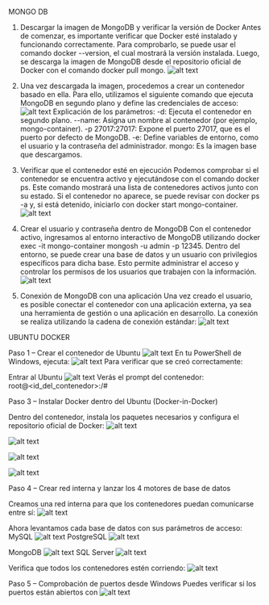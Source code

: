 MONGO DB

1. Descargar la imagen de MongoDB y verificar la versión de Docker
Antes de comenzar, es importante verificar que Docker esté instalado y funcionando correctamente.
Para comprobarlo, se puede usar el comando docker --version, el cual mostrará la versión instalada.
Luego, se descarga la imagen de MongoDB desde el repositorio oficial de Docker con el comando docker pull mongo.
![alt text](image-1.png)

2. Una vez descargada la imagen, procedemos a crear un contenedor basado en ella.
Para ello, utilizamos el siguiente comando que ejecuta MongoDB en segundo plano y define las credenciales de acceso:
![alt text](image-2.png)
Explicación de los parámetros:
-d: Ejecuta el contenedor en segundo plano.
--name: Asigna un nombre al contenedor (por ejemplo, mongo-container).
-p 27017:27017: Expone el puerto 27017, que es el puerto por defecto de MongoDB.
-e: Define variables de entorno, como el usuario y la contraseña del administrador.
mongo: Es la imagen base que descargamos.


3. Verificar que el contenedor esté en ejecución
Podemos comprobar si el contenedor se encuentra activo y ejecutándose con el comando docker ps.
Este comando mostrará una lista de contenedores activos junto con su estado.
Si el contenedor no aparece, se puede revisar con docker ps -a y, si está detenido, iniciarlo con docker start mongo-container.
![alt text](image-3.png)

4. Crear el usuario y contraseña dentro de MongoDB
Con el contenedor activo, ingresamos al entorno interactivo de MongoDB utilizando
 docker exec -it mongo-container mongosh -u admin -p 12345.
Dentro del entorno, se puede crear una base de datos y un usuario con privilegios específicos para dicha base.
Esto permite administrar el acceso y controlar los permisos de los usuarios que trabajen con la información.
![alt text](image-4.png)

5. Conexión de MongoDB con una aplicación
Una vez creado el usuario, es posible conectar el contenedor con una aplicación externa, ya sea una herramienta de gestión o una aplicación en desarrollo.
La conexión se realiza utilizando la cadena de conexión estándar:
![alt text](image-5.png)










UBUNTU DOCKER 

Paso 1 – Crear el contenedor de Ubuntu
![alt text](image-12.png)
En tu PowerShell de Windows, ejecuta:
![alt text](image-13.png)
Para verificar que se creó correctamente:

Entrar al Ubuntu
![alt text](image-14.png)
Verás el prompt del contenedor:
root@<id_del_contenedor>:/#

Paso 3 – Instalar Docker dentro del Ubuntu (Docker-in-Docker)

Dentro del contenedor, instala los paquetes necesarios y configura el repositorio oficial de Docker:
![alt text](image-15.png)

![alt text](image-16.png)

![alt text](image-17.png)

![alt text](image-18.png)

Paso 4 – Crear red interna y lanzar los 4 motores de base de datos

Creamos una red interna para que los contenedores puedan comunicarse entre sí:
![alt text](image-19.png)

Ahora levantamos cada base de datos con sus parámetros de acceso:
MySQL
![alt text](image-20.png)
PostgreSQL
![alt text](image-21.png)

MongoDB
![alt text](image-23.png)
SQL Server
![alt text](image-24.png)

Verifica que todos los contenedores estén corriendo:
![alt text](image-25.png)

Paso 5 – Comprobación de puertos desde Windows 
Puedes verificar si los puertos están abiertos con
![alt text](image-26.png)






